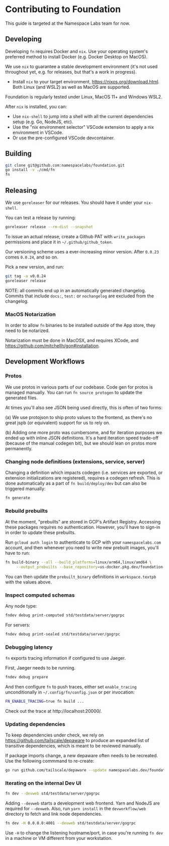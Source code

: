 
# Contributing to Foundation

This guide is targeted at the Namespace Labs team for now.

## Developing

Developing `fn` requires Docker and `nix`. Use your operating system's preferred method to install
Docker (e.g. Docker Desktop on MacOS).

We use `nix` to guarantee a stable development environment (it's not used throughout yet, e.g. for
releases, but that's a work in progress).

- Install `nix` to your target environment, https://nixos.org/download.html. Both Linux (and WSL2)
  as well as MacOS are supported.

Foundation is regularly tested under Linux, MacOS 11+ and Windows WSL2.

After `nix` is installed, you can:

- Use `nix-shell` to jump into a shell with all the current dependencies setup (e.g. Go, NodeJS, etc).
- Use the "nix environment selector" VSCode extension to apply a nix environment in VSCode.
- Or use the pre-configured VSCode devcontainer.

## Building

```bash
git clone git@github.com:namespacelabs/foundation.git
go install -v ./cmd/fn
fn
```

## Releasing

We use `goreleaser` for our releases. You should have it under your `nix-shell`.

You can test a release by running:

```bash
goreleaser release --rm-dist --snapshot
```

To issue an actual release, create a Github PAT with `write_packages` permissions and place it in `~/.github/github_token`.

Our versioning scheme uses a ever-increasing minor version. After `0.0.23` comes `0.0.24`, and so on.

Pick a new version, and run:

```bash
git tag -a v0.0.24
goreleaser release
```

NOTE: all commits end up in an automatically generated changelog. Commits that include `docs:`, `test:` or `nochangelog` are excluded from the changelog.

### MacOS Notarization

In order to allow `fn` binaries to be installed outside of the App store, they need to be notarized.

Notarization must be done in MacOSX, and requires XCode, and https://github.com/mitchellh/gon#installation.

## Development Workflows

### Protos

We use protos in various parts of our codebase. Code gen for protos is managed manually. You can run
`fn source protogen` to update the generated files.

At times you'll also see JSON being used directly, this is often of two forms:

(a) We use protojson to ship proto values to the frontend, as there's no great jspb (or equivalent)
support for us to rely on.

(b) Adding one more proto was cumbersome, and for iteration purposes we ended up with inline JSON
definitions. It's a hard iteration speed trade-off (because of the manual codegen bit), but we
should lean on protos more permanently.

### Changing node definitions (extensions, service, server)

Changing a definition which impacts codegen (i.e. services are exported, or extension
initializations are registered), requires a codegen refresh. This is done automatically as a part of
`fn build/deploy/dev` but can also be triggered manually:

```bash
fn generate
```

### Rebuild prebuilts

At the moment, "prebuilts" are stored in GCP's Artifact Registry. Accessing these packages
requires no authentication. However, you'll have to sign-in in order to update these prebuilts.

Run `gcloud auth login` to authenticate to GCP with your `namespacelabs.com` account, and then
whenever you need to write new prebuilt images, you'll have to run:

```bash
fn build-binary --all --build_platforms=linux/arm64,linux/amd64 \
     --output_prebuilts --base_repository=us-docker.pkg.dev/foundation-344819/prebuilts/ --log_actions
```

You can then update the `prebuilt_binary` definitions in `workspace.textpb` with the values above.

### Inspect computed schemas

Any node type:

```bash
fndev debug print-computed std/testdata/server/gogrpc
```

For servers:

```bash
fndev debug print-sealed std/testdata/server/gogrpc
```

### Debugging latency

`fn` exports tracing information if configured to use Jaeger.

First, Jaeger needs to be running.

```bash
fndev debug prepare
```

And then configure `fn` to push traces, either set `enable_tracing` unconditionally in
`~/.config/fn/config.json` or per invocation:

```bash
FN_ENABLE_TRACING=true fn build ...
```

Check out the trace at http://localhost:20000/.

### Updating dependencies

To keep dependencies under check, we rely on https://github.com/tailscale/depaware to produce an expanded
list of transitive dependencies, which is meant to be reviewed manually.

If package imports change, a new depaware often needs to be recreated. Use the following commmand to
re-create:

```bash
go run github.com/tailscale/depaware --update namespacelabs.dev/foundation/cmd/fn
```

### Iterating on the internal Dev UI

```bash
fn dev --devweb std/testdata/server/gogrpc
```

Adding `--devweb` starts a development web frontend. Yarn and NodeJS are required for `--devweb`.
Also, run `yarn install` in the `devworkflow/web` directory to fetch and link node dependencies.

```bash
fn dev -H 0.0.0.0:4001 --devweb std/testdata/server/gogrpc
```

Use `-H` to change the listening hostname/port, in case you're running `fn dev` in a machine or VM
different from your workstation.

